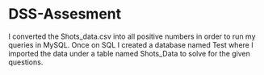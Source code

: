 # DSS-Assesment
I converted the Shots_data.csv into all positive numbers in order to run my queries in MySQL.
Once on SQL I created a database named Test where I imported the data under a table named Shots_Data to solve for the given questions. 
